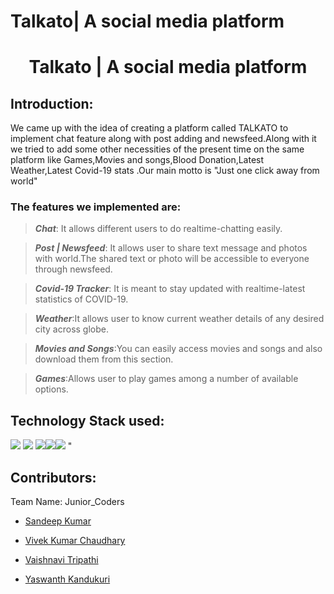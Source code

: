 # Talkato| A social media platform

  
<h1 align="center">Talkato | A social media platform</h1> 

<p align="center"> 

</p> 

  
## Introduction: 

  
We came up with the idea of creating a platform called TALKATO to implement chat feature along with post adding and newsfeed.Along with it we tried to add some other necessities of the present time on the same platform like Games,Movies and songs,Blood Donation,Latest Weather,Latest Covid-19 stats .Our main motto is "Just one click away from world"
 

### The features we implemented are: 

> _**Chat**_: It allows different users to do realtime-chatting easily.

> _**Post | Newsfeed**_: It allows user to share text message and photos with world.The shared text or photo will be accessible to everyone through newsfeed.

> _**Covid-19 Tracker**_: It is meant to stay updated with realtime-latest statistics of COVID-19.

> _**Weather**_:It allows user to know current weather details of any desired city across globe.

> _**Movies and Songs**_:You can easily access movies and songs and also download them from this section.

> _**Games**_:Allows user to play games among a number of available options.



## Technology Stack used: 

<img src="https://img.shields.io/badge/HTML5-E34F26?style=for-the-badge&logo=html5&logoColor=white"/>  <img src="https://img.shields.io/badge/CSS3-1572B6?style=for-the-badge&logo=css3&logoColor=white"/> <img src="https://img.shields.io/badge/JavaScript-323330?style=for-the-badge&logo=javascript&logoColor=F7DF1E"/><img src="https://img.shields.io/badge/PHP-777BB4?style=for-the-badge&logo=php&logoColor=white"/><img src="https://img.shields.io/badge/MySQL-00000F?style=for-the-badge&logo=mysql&logoColor=white"/>
"

## Contributors: 

  

Team Name: Junior_Coders

 

<!--  * [Vaishnavi Tripathi](https://github.com/vaishnavi1011)  -->

* [Sandeep Kumar](https://github.com/sandeep-kr-123) 

* [Vivek Kumar Chaudhary](https://github.com/Vivek19915) 

 * [Vaishnavi Tripathi](https://github.com/vaishnavi1011) 

* [Yaswanth Kandukuri](https://github.com/KANDUKURIYASWANTH)
